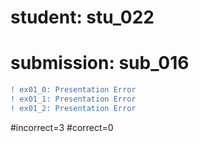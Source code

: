 # student: stu_022
# submission: sub_016

```diff
! ex01_0: Presentation Error
! ex01_1: Presentation Error
! ex01_2: Presentation Error
```
#incorrect=3
#correct=0
